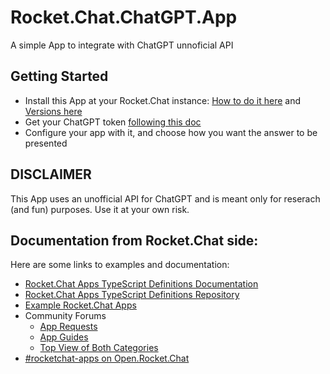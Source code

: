# Rocket.Chat.ChatGPT.App
A simple App to integrate with ChatGPT unnoficial API

## Getting Started
- Install this App at your Rocket.Chat instance: [How to do it here](https://docs.rocket.chat/air-gapped-workspaces/manual-app-installation#installing-an-app) and [Versions here](https://github.com/dudanogueira/Rocket.Chat.ChatGPT.App/tree/master/dist)
- Get your ChatGPT token [following this doc](https://github.com/acheong08/ChatGPT/wiki/Setup)
- Configure your app with it, and choose how you want the answer to be presented

## DISCLAIMER
This App uses an unofficial API for ChatGPT and is meant only for reserach (and fun) purposes. Use it at your own risk.

## Documentation from Rocket.Chat side:
Here are some links to examples and documentation:
- [Rocket.Chat Apps TypeScript Definitions Documentation](https://rocketchat.github.io/Rocket.Chat.Apps-engine/)
- [Rocket.Chat Apps TypeScript Definitions Repository](https://github.com/RocketChat/Rocket.Chat.Apps-engine)
- [Example Rocket.Chat Apps](https://github.com/graywolf336/RocketChatApps)
- Community Forums
  - [App Requests](https://forums.rocket.chat/c/rocket-chat-apps/requests)
  - [App Guides](https://forums.rocket.chat/c/rocket-chat-apps/guides)
  - [Top View of Both Categories](https://forums.rocket.chat/c/rocket-chat-apps)
- [#rocketchat-apps on Open.Rocket.Chat](https://open.rocket.chat/channel/rocketchat-apps)
